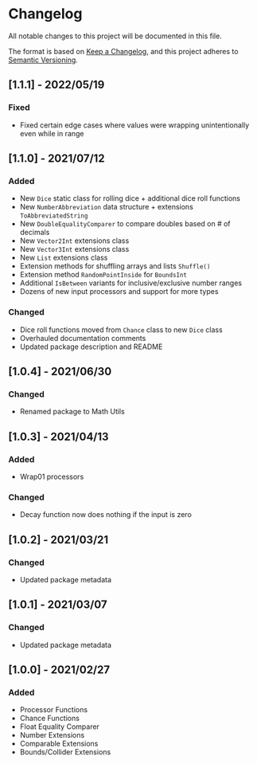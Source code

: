 # Changelog

All notable changes to this project will be documented in this file.

The format is based on [Keep a Changelog](https://keepachangelog.com/en/1.0.0/),
and this project adheres to [Semantic Versioning](https://semver.org/spec/v2.0.0.html).

## [1.1.1] - 2022/05/19

### Fixed

- Fixed certain edge cases where values were wrapping unintentionally even while in range

## [1.1.0] - 2021/07/12

### Added

- New `Dice` static class for rolling dice + additional dice roll functions
- New `NumberAbbreviation` data structure + extensions `ToAbbreviatedString`
- New `DoubleEqualityComparer` to compare doubles based on # of decimals
- New `Vector2Int` extensions class
- New `Vector3Int` extensions class
- New `List` extensions class
- Extension methods for shuffling arrays and lists `Shuffle()`
- Extension method `RandomPointInside` for `BoundsInt`
- Additional `IsBetween` variants for inclusive/exclusive number ranges
- Dozens of new input processors and support for more types

### Changed

- Dice roll functions moved from `Chance` class to new `Dice` class
- Overhauled documentation comments
- Updated package description and README

## [1.0.4] - 2021/06/30

### Changed

- Renamed package to Math Utils

## [1.0.3] - 2021/04/13

### Added

- Wrap01 processors

### Changed

- Decay function now does nothing if the input is zero

## [1.0.2] - 2021/03/21

### Changed

- Updated package metadata

## [1.0.1] - 2021/03/07

### Changed

- Updated package metadata

## [1.0.0] - 2021/02/27

### Added

- Processor Functions
- Chance Functions
- Float Equality Comparer
- Number Extensions
- Comparable Extensions
- Bounds/Collider Extensions
